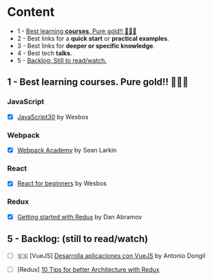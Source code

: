 # Content

- 1 - [Best learning **courses**. Pure gold!! 🥇🥇🥇](https://github.com/Totemika/best-learning-resources#1---best-learning-courses-pure-gold-)
- 2 - Best links for a **quick start** or **practical examples**.
- 3 - Best links for **deeper or specific knowledge**.
- 4 - Best tech **talks**.
- 5 - [Backlog: Still to read/watch.](https://github.com/Totemika/best-learning-resources#5---backlog---still-to-read-watch-)


1 - Best learning **courses**. Pure gold!! 🥇🥇🥇
---

### JavaScript

- [x] [JavaScript30](https://javascript30.com/) by Wesbos

### Webpack

- [x] [Webpack Academy](https://webpack.academy/) by Sean Larkin

### React

- [x] [React for beginners](https://reactforbeginners.com/) by Wesbos

### Redux

- [x] [Getting started with Redux](https://egghead.io/courses/getting-started-with-redux) by Dan Abramov

5 - Backlog: (still to read/watch)
---

- [ ] 🇪🇸 [VueJS] [Desarrolla aplicaciones con VueJS](https://www.gitbook.com/book/jdonsan/desarrolla-aplicaciones-con-vuejs/details) by Antonio Dongil

- [ ] [Redux] [10 Tips for better Architecture with Redux](https://medium.com/javascript-scene/10-tips-for-better-redux-architecture-69250425af44)
